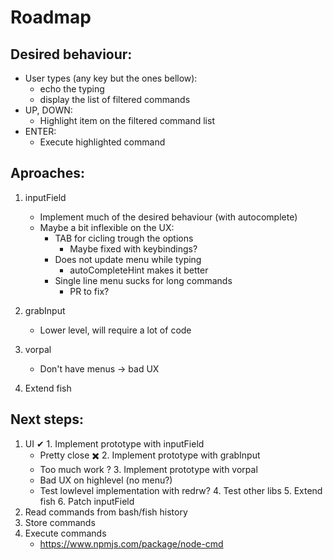 # Roadmap

## Desired behaviour:
- User types (any key but the ones bellow):
   - echo the typing
   - display the list of filtered commands
- UP, DOWN:
   - Highlight item on the filtered command list
- ENTER:
   - Execute highlighted command
   
## Aproaches:
 1. inputField
    - Implement much of the desired behaviour (with autocomplete)
    - Maybe a bit inflexible on the UX:
        - TAB for cicling trough the options
          - Maybe fixed with keybindings? 
        - Does not update menu while typing
          - autoCompleteHint makes it better
        - Single line menu sucks for long commands
          - PR to fix?
        
 2. grabInput
    - Lower level, will require a lot of code
    
 3. vorpal
    - Don't have menus -> bad UX

 4. Extend fish

## Next steps:
  1. UI
    ✔ 1. Implement prototype with inputField
      - Pretty close
    ✖️ 2. Implement prototype with grabInput
      - Too much work
    ? 3. Implement prototype with vorpal
      - Bad UX on highlevel (no menu?)
      - Test lowlevel implementation with redrw?
    4. Test other libs
    5. Extend fish
    6. Patch inputField
 2. Read commands from bash/fish history
 3. Store commands
 4. Execute commands
    - https://www.npmjs.com/package/node-cmd 
